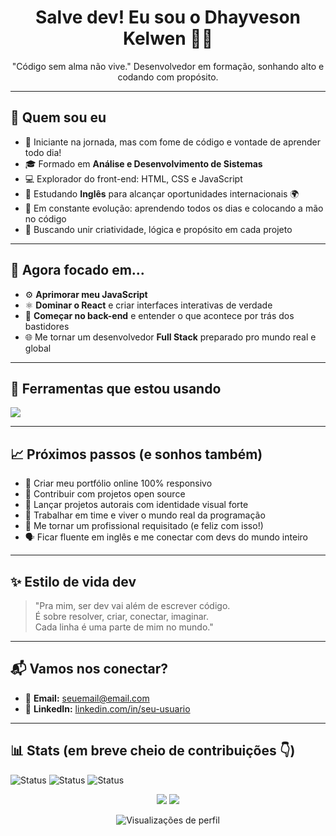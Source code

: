 <h1 align="center">Salve dev! Eu sou o Dhayveson Kelwen 👨‍💻</h1>

<p align="center">
  "Código sem alma não vive."  
  Desenvolvedor em formação, sonhando alto e codando com propósito.
</p>

---

## 🧠 Quem sou eu

- 🌱 Iniciante na jornada, mas com fome de código e vontade de aprender todo dia!
- 🎓 Formado em **Análise e Desenvolvimento de Sistemas**
- 💻 Explorador do front-end: HTML, CSS e JavaScript
- 🧠 Estudando **Inglês** para alcançar oportunidades internacionais 🌍
- 🚀 Em constante evolução: aprendendo todos os dias e colocando a mão no código
- 🎯 Buscando unir criatividade, lógica e propósito em cada projeto

---

## 🔭 Agora focado em...

- ⚙️ **Aprimorar meu JavaScript**
- ⚛️ **Dominar o React** e criar interfaces interativas de verdade
- 🔧 **Começar no back-end** e entender o que acontece por trás dos bastidores
- 🌐 Me tornar um desenvolvedor **Full Stack** preparado pro mundo real e global

---

## 🧰 Ferramentas que estou usando

<p>
  <img src="https://skillicons.dev/icons?i=html,css,js,vscode,git" />
</p>

---

## 📈 Próximos passos (e sonhos também)

- 🚀 Criar meu portfólio online 100% responsivo
- 🧩 Contribuir com projetos open source
- 🎨 Lançar projetos autorais com identidade visual forte
- 🤝 Trabalhar em time e viver o mundo real da programação
- 💼 Me tornar um profissional requisitado (e feliz com isso!)
- 🗣️ Ficar fluente em inglês e me conectar com devs do mundo inteiro

---

## ✨ Estilo de vida dev

> "Pra mim, ser dev vai além de escrever código.  
> É sobre resolver, criar, conectar, imaginar.  
> Cada linha é uma parte de mim no mundo."

---

## 📬 Vamos nos conectar?

- 💌 **Email:** seuemail@email.com  
- 💼 **LinkedIn:** [linkedin.com/in/seu-usuario](https://linkedin.com/in/seu-usuario)  
<!-- Coloque aqui seu portfólio quando estiver pronto -->

---

## 📊 Stats (em breve cheio de contribuições 👇)


![Status](https://img.shields.io/badge/Aprendendo-JavaScript-blue)
![Status](https://img.shields.io/badge/Focado-em%20React-informational)
![Status](https://img.shields.io/badge/Estudando-Ingl%C3%AAs-yellow)

<p align="center">
  <img src="https://github-readme-stats.vercel.app/api?username=dhayvesonkelwengit&show_icons=true&theme=radical" />
  <img src="https://github-readme-stats.vercel.app/api/top-langs/?username=dhayvesonkelwengit&layout=compact&theme=radical" />
</p>

<p align="center">
  <img src="https://komarev.com/ghpvc/?username=dhayvesonkelwengit&color=blue" alt="Visualizações de perfil"/>
</p>




